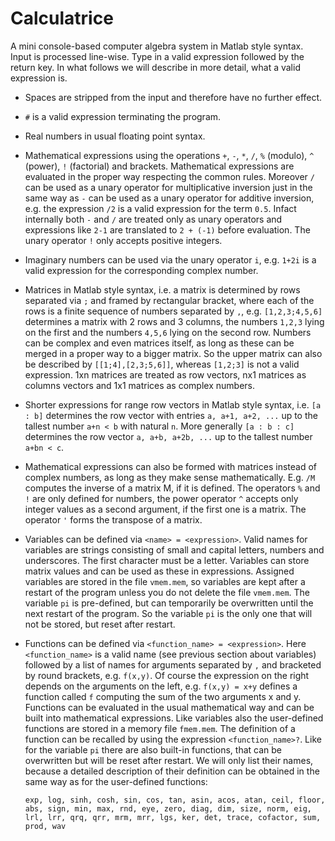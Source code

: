 # Calculatrice

A mini console-based computer algebra system in Matlab style syntax. Input is processed line-wise. Type in a valid expression followed by the return key. In what follows we will describe in more detail, what a valid expression is. 

- Spaces are stripped from the input and therefore have no further effect.

- `#` is a valid expression terminating the program.

- Real numbers in usual floating point syntax.

- Mathematical expressions using the operations `+`, `-`, `*`, `/`, `%` (modulo), `^` (power), `!` (factorial) and brackets. Mathematical expressions are evaluated in the proper way respecting the common rules. Moreover `/` can be used as a unary operator for multiplicative inversion just in the same way as `-` can be used as a unary operator for additive inversion, e.g. the expression `/2` is a valid expression for the term `0.5`. Infact internally both `-` and `/` are treated only as unary operators and expressions like `2-1` are translated to `2 + (-1)` before evaluation. The unary operator `!` only accepts positive integers.

- Imaginary numbers can be used via the unary operator `i`, e.g. `1+2i` is a valid expression for the corresponding complex number.

- Matrices in Matlab style syntax, i.e. a matrix is determined by rows separated via `;` and framed by rectangular bracket, where each of the rows is a finite sequence of numbers separated by `,`, e.g. `[1,2,3;4,5,6]` determines a matrix with 2 rows and 3 columns, the numbers `1,2,3` lying on the first and the numbers `4,5,6` lying on the second row. Numbers can be complex and even matrices itself, as long as these can be merged in a proper way to a bigger matrix. So the upper matrix can also be described by `[[1;4],[2,3;5,6]]`, whereas `[1,2;3]` is not a valid expression. 1xn matrices are treated as row vectors, nx1 matrices as columns vectors and 1x1 matrices as complex numbers.

- Shorter expressions for range row vectors in Matlab style syntax, i.e. `[a : b]` determines the row vector with entries `a, a+1, a+2, ...` up to the tallest number `a+n < b` with natural `n`. More generally `[a : b : c]` determines the row vector `a, a+b, a+2b, ...` up to the tallest number `a+bn < c`.

- Mathematical expressions can also be formed with matrices instead of complex numbers, as long as they make sense mathematically. E.g. `/M` computes the inverse of a matrix M, if it is defined. The operators `%` and `!` are only defined for numbers, the power operator `^` accepts only integer values as a second argument, if the first one is a matrix. The operator `'` forms the transpose of a matrix.

- Variables can be defined via `<name> = <expression>`. Valid names for variables are strings consisting of small and capital letters, numbers and underscores. The first character must be a letter. Variables can store matrix values and can be used as these in expressions. Assigned variables are stored in the file `vmem.mem`, so variables are kept after a restart of the program unless you do not delete the file `vmem.mem`. The variable `pi` is pre-defined, but can temporarily be overwritten until the next restart of the program. So the variable `pi` is the only one that will not be stored, but reset after restart. 

- Functions can be defined via `<function_name> = <expression>`. Here `<function_name>` is a valid name (see previous section about variables) followed by a list of names for arguments separated by `,` and bracketed by round brackets, e.g. `f(x,y)`. Of course the expression on the right depends on the arguments on the left, e.g. `f(x,y) = x+y` defines a function called `f` computing the sum of the two arguments x and y. Functions can be evaluated in the usual mathematical way and can be built into mathematical expressions. Like variables also the user-defined functions are stored in a memory file `fmem.mem`. The definition of a function can be recalled by using the expression `<function_name>?`. Like for the variable `pi` there are also built-in functions, that can be overwritten but will be reset after restart. We will only list their names, because a detailed description of their definition can be obtained in the same way as for the user-defined functions:

    `exp, log, sinh, cosh, sin, cos, tan, asin, acos, atan, ceil, floor, abs, sign, min, max, rnd, eye, zero, diag, dim, size, norm, eig, lrl, lrr, qrq, qrr, mrm, mrr, lgs, ker, det, trace, cofactor, sum, prod, wav`

